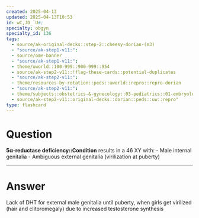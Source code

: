 ```yaml
---
created: 2025-04-13
updated: 2025-04-13T10:53
id: wC,JD_`U#;
specialty: obgyn
specialty_id: 136
tags:
  - source/ak-original-decks::step-2::cheesy-dorian-(m3)
  - "source/ak-step1-v11:": 
  - source/ome-banner
  - "source/ak-step1-v11:": 
  - theme/uworld::100-999::900-999::954
  - source/ak-step2-v11::!flag-these-cards::potential-duplicates
  - "source/ak-step2-v11:": 
  - theme/resources-by-rotation::peds::uworld::repro::repro-dorian
  - "source/ak-step2-v11:": 
  - theme/subjects::obstetrics-&-gynecology::03-pediatrics::01-embryology::sexual-development-disorders::5a-reductase-deficiency
  - source/ak-step2-v11::original-decks::dorian::peds::uw::repro"
type: flashcard
---
```


# Question
**5α-reductase deficiency::Condition** results in a 46 XY with:   - Male internal genitalia - Ambiguous external genitalia (virilization at puberty)

---

# Answer
Lack of DHT for external male genitalia until puberty, when girls get virilized (hair and clitoromegaly) due to increased testosterone synthesis